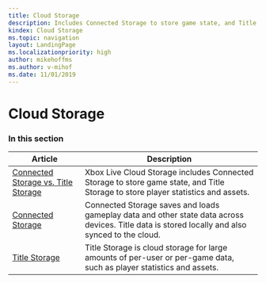 ```yaml
---
title: Cloud Storage
description: Includes Connected Storage to store game state, and Title Storage to store player statistics and assets.
kindex: Cloud Storage
ms.topic: navigation
layout: LandingPage
ms.localizationpriority: high
author: mikehoffms
ms.author: v-mihof
ms.date: 11/01/2019
---
```


# Cloud Storage


### In this section

| Article | Description |
|---------|-------------|
| [Connected Storage vs. Title Storage](live-connected-storage-vs-title-storage.md) | Xbox Live Cloud Storage includes Connected Storage to store game state, and Title Storage to store player statistics and assets. |
| [Connected Storage](connected-storage/live-connected-storage-nav.md) | Connected Storage saves and loads gameplay data and other state data across devices. Title data is stored locally and also synced to the cloud. |
| [Title Storage](title-storage/live-title-storage-nav.md) | Title Storage is cloud storage for large amounts of per-user or per-game data, such as player statistics and assets. |
